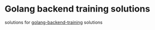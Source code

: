 # Golang backend training solutions

solutions for [golang-backend-training](https://github.com/reiver/golang-backend-training) solutions
